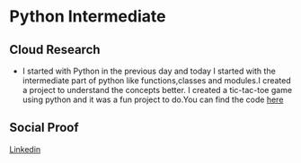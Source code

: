 <!-- This is a template you can use for quick progress days. It removes a lot of the steps we encourage you to share in the longer template 000-DAY-ARTICLE-LONG-TEMPLATE.MD-->

# Python Intermediate

## Cloud Research

- I started with Python in the previous day and today I started with the intermediate part of python like functions,classes and modules.I created a project to understand the concepts better. I created a tic-tac-toe game using python and it was a fun project to do.You can find the code [here](https://github.com/pankaj892/Tic-Tac-Toe)

## Social Proof

[Linkedin](https://www.linkedin.com/feed/update/urn:li:share:7028702017816576000/)